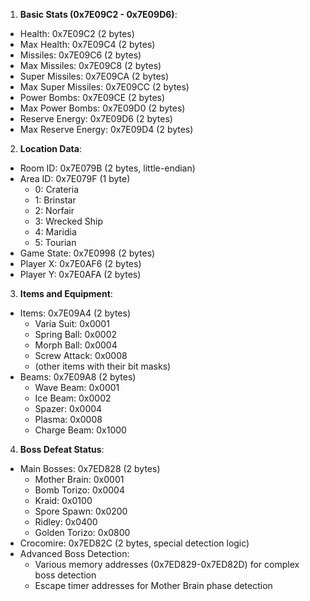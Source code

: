 1. **Basic Stats (0x7E09C2 - 0x7E09D6)**:
  - Health: 0x7E09C2 (2 bytes)
  - Max Health: 0x7E09C4 (2 bytes)
  - Missiles: 0x7E09C6 (2 bytes)
  - Max Missiles: 0x7E09C8 (2 bytes)
  - Super Missiles: 0x7E09CA (2 bytes)
  - Max Super Missiles: 0x7E09CC (2 bytes)
  - Power Bombs: 0x7E09CE (2 bytes)
  - Max Power Bombs: 0x7E09D0 (2 bytes)
  - Reserve Energy: 0x7E09D6 (2 bytes)
  - Max Reserve Energy: 0x7E09D4 (2 bytes)

2. **Location Data**:
  - Room ID: 0x7E079B (2 bytes, little-endian)
  - Area ID: 0x7E079F (1 byte)
    - 0: Crateria
    - 1: Brinstar
    - 2: Norfair
    - 3: Wrecked Ship
    - 4: Maridia
    - 5: Tourian
  - Game State: 0x7E0998 (2 bytes)
  - Player X: 0x7E0AF6 (2 bytes)
  - Player Y: 0x7E0AFA (2 bytes)

3. **Items and Equipment**:
  - Items: 0x7E09A4 (2 bytes)
    - Varia Suit: 0x0001
    - Spring Ball: 0x0002
    - Morph Ball: 0x0004
    - Screw Attack: 0x0008
    - (other items with their bit masks)
  - Beams: 0x7E09A8 (2 bytes)
    - Wave Beam: 0x0001
    - Ice Beam: 0x0002
    - Spazer: 0x0004
    - Plasma: 0x0008
    - Charge Beam: 0x1000

4. **Boss Defeat Status**:
  - Main Bosses: 0x7ED828 (2 bytes)
    - Mother Brain: 0x0001
    - Bomb Torizo: 0x0004
    - Kraid: 0x0100
    - Spore Spawn: 0x0200
    - Ridley: 0x0400
    - Golden Torizo: 0x0800
  - Crocomire: 0x7ED82C (2 bytes, special detection logic)
  - Advanced Boss Detection:
    - Various memory addresses (0x7ED829-0x7ED82D) for complex boss detection
    - Escape timer addresses for Mother Brain phase detection
